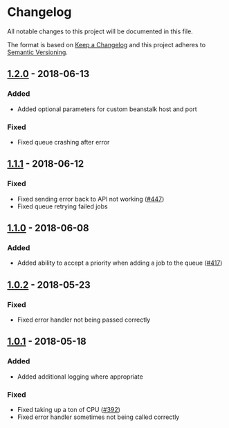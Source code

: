 # Changelog

All notable changes to this project will be documented in this file.

The format is based on [Keep a Changelog](https://keepachangelog.com/en/1.0.0/)
and this project adheres to [Semantic Versioning](https://semver.org/spec/v2.0.0.html).

## [1.2.0] - 2018-06-13

### Added

- Added optional parameters for custom beanstalk host and port

### Fixed

- Fixed queue crashing after error

## [1.1.1] - 2018-06-12

### Fixed

- Fixed sending error back to API not working ([#447])
- Fixed queue retrying failed jobs

## [1.1.0] - 2018-06-08

### Added

 - Added ability to accept a priority when adding a job to the queue ([#417])

## [1.0.2] - 2018-05-23

### Fixed

- Fixed error handler not being passed correctly

## [1.0.1] - 2018-05-18

### Added

- Added additional logging where appropriate

### Fixed

- Fixed taking up a ton of CPU ([#392])
- Fixed error handler sometimes not being called correctly

[1.0.1]: https://bitbucket.org/razorcreations/feedme-node-queueman-library/compare/1.0.1..1.0.0
[1.0.2]: https://bitbucket.org/razorcreations/feedme-node-queueman-library/compare/1.0.2..1.0.1
[1.1.0]: https://bitbucket.org/razorcreations/feedme-web-refresh/branches/compare/1.1.0..1.0.2
[1.1.1]: https://bitbucket.org/razorcreations/feedme-web-refresh/branches/compare/1.1.1..1.1.0
[1.2.0]: https://bitbucket.org/razorcreations/feedme-web-refresh/branches/compare/1.2.0..1.1.1

[#392]: https://app.activecollab.com/160962/projects/18/tasks/1248
[#417]: https://app.activecollab.com/160962/projects/18/tasks/1327
[#447]: https://app.activecollab.com/160962/projects/18/tasks/1373